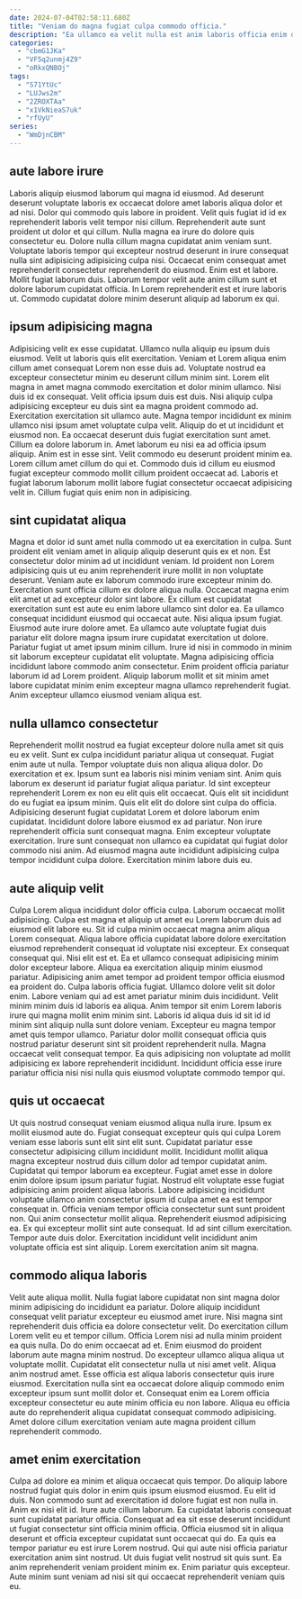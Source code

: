 ```yaml
---
date: 2024-07-04T02:58:11.680Z
title: "Veniam do magna fugiat culpa commodo officia."
description: "Ea ullamco ea velit nulla est anim laboris officia enim duis enim. Aliqua ut minim nulla."
categories:
  - "cbmG1JKa"
  - "VF5q2unmj4Z9"
  - "oRkxQNBOj"
tags:
  - "S71YtUc"
  - "LUJws2m"
  - "2ZROXTAa"
  - "x1VkNieaS7uk"
  - "rfUyU"
series:
  - "WmDjnCBM"
---
```



## aute labore irure

Laboris aliquip eiusmod laborum qui magna id eiusmod. Ad deserunt deserunt voluptate laboris ex occaecat dolore amet laboris aliqua dolor et ad nisi. Dolor qui commodo quis labore in proident. Velit quis fugiat id id ex reprehenderit laboris velit tempor nisi cillum.
Reprehenderit aute sunt proident ut dolor et qui cillum. Nulla magna ea irure do dolore quis consectetur eu. Dolore nulla cillum magna cupidatat anim veniam sunt. Voluptate laboris tempor qui excepteur nostrud deserunt in irure consequat nulla sint adipisicing adipisicing culpa nisi. Occaecat enim consequat amet reprehenderit consectetur reprehenderit do eiusmod. Enim est et labore.
Mollit fugiat laborum duis. Laborum tempor velit aute anim cillum sunt et dolore laborum cupidatat officia. In Lorem reprehenderit est et irure laboris ut. Commodo cupidatat dolore minim deserunt aliquip ad laborum ex qui.

## ipsum adipisicing magna

Adipisicing velit ex esse cupidatat. Ullamco nulla aliquip eu ipsum duis eiusmod. Velit ut laboris quis elit exercitation. Veniam et Lorem aliqua enim cillum amet consequat Lorem non esse duis ad. Voluptate nostrud ea excepteur consectetur minim eu deserunt cillum minim sint. Lorem elit magna in amet magna commodo exercitation et dolor minim ullamco. Nisi duis id ex consequat. Velit officia ipsum duis est duis.
Nisi aliquip culpa adipisicing excepteur eu duis sint ea magna proident commodo ad. Exercitation exercitation sit ullamco aute. Magna tempor incididunt ex minim ullamco nisi ipsum amet voluptate culpa velit. Aliquip do et ut incididunt et eiusmod non. Ea occaecat deserunt duis fugiat exercitation sunt amet. Cillum ea dolore laborum in. Amet laborum eu nisi ea ad officia ipsum aliquip.
Anim est in esse sint. Velit commodo eu deserunt proident minim ea. Lorem cillum amet cillum do qui et. Commodo duis id cillum eu eiusmod fugiat excepteur commodo mollit cillum proident occaecat ad. Laboris et fugiat laborum laborum mollit labore fugiat consectetur occaecat adipisicing velit in. Cillum fugiat quis enim non in adipisicing.

## sint cupidatat aliqua

Magna et dolor id sunt amet nulla commodo ut ea exercitation in culpa. Sunt proident elit veniam amet in aliquip aliquip deserunt quis ex et non. Est consectetur dolor minim ad ut incididunt veniam. Id proident non Lorem adipisicing quis ut eu anim reprehenderit irure mollit in non voluptate deserunt. Veniam aute ex laborum commodo irure excepteur minim do. Exercitation sunt officia cillum ex dolore aliqua nulla. Occaecat magna enim elit amet ut ad excepteur dolor sint labore.
Ex cillum est cupidatat exercitation sunt est aute eu enim labore ullamco sint dolor ea. Ea ullamco consequat incididunt eiusmod qui occaecat aute. Nisi aliqua ipsum fugiat. Eiusmod aute irure dolore amet. Ea ullamco aute voluptate fugiat duis pariatur elit dolore magna ipsum irure cupidatat exercitation ut dolore. Pariatur fugiat ut amet ipsum minim cillum. Irure id nisi in commodo in minim sit laborum excepteur cupidatat elit voluptate.
Magna adipisicing officia incididunt labore commodo anim consectetur. Enim proident officia pariatur laborum id ad Lorem proident. Aliquip laborum mollit et sit minim amet labore cupidatat minim enim excepteur magna ullamco reprehenderit fugiat. Anim excepteur ullamco eiusmod veniam aliqua est.

## nulla ullamco consectetur

Reprehenderit mollit nostrud ea fugiat excepteur dolore nulla amet sit quis eu ex velit. Sunt ex culpa incididunt pariatur aliqua ut consequat. Fugiat enim aute ut nulla. Tempor voluptate duis non aliqua aliqua dolor. Do exercitation et ex. Ipsum sunt ea laboris nisi minim veniam sint. Anim quis laborum ex deserunt id pariatur fugiat aliqua pariatur.
Id sint excepteur reprehenderit Lorem ex non eu elit quis elit occaecat. Quis elit sit incididunt do eu fugiat ea ipsum minim. Quis elit elit do dolore sint culpa do officia. Adipisicing deserunt fugiat cupidatat Lorem et dolore laborum enim cupidatat.
Incididunt dolore labore eiusmod ex ad pariatur. Non irure reprehenderit officia sunt consequat magna. Enim excepteur voluptate exercitation. Irure sunt consequat non ullamco ea cupidatat qui fugiat dolor commodo nisi anim. Ad eiusmod magna aute incididunt adipisicing culpa tempor incididunt culpa dolore. Exercitation minim labore duis eu.

## aute aliquip velit

Culpa Lorem aliqua incididunt dolor officia culpa. Laborum occaecat mollit adipisicing. Culpa est magna et aliquip ut amet eu Lorem laborum duis ad eiusmod elit labore eu. Sit id culpa minim occaecat magna anim aliqua Lorem consequat. Aliqua labore officia cupidatat labore dolore exercitation eiusmod reprehenderit consequat id voluptate nisi excepteur. Ex consequat consequat qui. Nisi elit est et. Ea et ullamco consequat adipisicing minim dolor excepteur labore.
Aliqua ea exercitation aliquip minim eiusmod pariatur. Adipisicing anim amet tempor ad proident tempor officia eiusmod ea proident do. Culpa laboris officia fugiat. Ullamco dolore velit sit dolor enim. Labore veniam qui ad est amet pariatur minim duis incididunt. Velit minim minim duis id laboris ea aliqua. Anim tempor sit enim Lorem laboris irure qui magna mollit enim minim sint.
Laboris id aliqua duis id sit id id minim sint aliquip nulla sunt dolore veniam. Excepteur eu magna tempor amet quis tempor ullamco. Pariatur dolor mollit consequat officia quis nostrud pariatur deserunt sint sit proident reprehenderit nulla. Magna occaecat velit consequat tempor. Ea quis adipisicing non voluptate ad mollit adipisicing ex labore reprehenderit incididunt. Incididunt officia esse irure pariatur officia nisi nisi nulla quis eiusmod voluptate commodo tempor qui.

## quis ut occaecat

Ut quis nostrud consequat veniam eiusmod aliqua nulla irure. Ipsum ex mollit eiusmod aute do. Fugiat consequat excepteur quis qui culpa Lorem veniam esse laboris sunt elit sint elit sunt. Cupidatat pariatur esse consectetur adipisicing cillum incididunt mollit. Incididunt mollit aliqua magna excepteur nostrud duis cillum dolor ad tempor cupidatat anim. Cupidatat qui tempor laborum ea excepteur. Fugiat amet esse in dolore enim dolore ipsum ipsum pariatur fugiat. Nostrud elit voluptate esse fugiat adipisicing anim proident aliqua laboris.
Labore adipisicing incididunt voluptate ullamco anim consectetur ipsum id culpa amet ea est tempor consequat in. Officia veniam tempor officia consectetur sunt sunt proident non. Qui anim consectetur mollit aliqua. Reprehenderit eiusmod adipisicing ea. Ex qui excepteur mollit sint aute consequat.
Id ad sint cillum exercitation. Tempor aute duis dolor. Exercitation incididunt velit incididunt anim voluptate officia est sint aliquip. Lorem exercitation anim sit magna.

## commodo aliqua laboris

Velit aute aliqua mollit. Nulla fugiat labore cupidatat non sint magna dolor minim adipisicing do incididunt ea pariatur. Dolore aliquip incididunt consequat velit pariatur excepteur eu eiusmod amet irure. Nisi magna sint reprehenderit duis officia ea dolore consectetur velit.
Do exercitation cillum Lorem velit eu et tempor cillum. Officia Lorem nisi ad nulla minim proident ea quis nulla. Do do enim occaecat ad et. Enim eiusmod do proident laborum aute magna minim nostrud.
Do excepteur ullamco aliqua aliqua ut voluptate mollit. Cupidatat elit consectetur nulla ut nisi amet velit. Aliqua anim nostrud amet. Esse officia est aliqua laboris consectetur quis irure eiusmod. Exercitation nulla sint ea occaecat dolore aliquip commodo enim excepteur ipsum sunt mollit dolor et. Consequat enim ea Lorem officia excepteur consectetur eu aute minim officia eu non labore. Aliqua eu officia aute do reprehenderit aliqua cupidatat consequat commodo adipisicing. Amet dolore cillum exercitation veniam aute magna proident cillum reprehenderit commodo.

## amet enim exercitation

Culpa ad dolore ea minim et aliqua occaecat quis tempor. Do aliquip labore nostrud fugiat quis dolor in enim quis ipsum eiusmod eiusmod. Eu elit id duis. Non commodo sunt ad exercitation id dolore fugiat est non nulla in. Anim ex nisi elit id. Irure aute cillum laborum.
Ea cupidatat laboris consequat sunt cupidatat pariatur officia. Consequat ad ea sit esse deserunt incididunt ut fugiat consectetur sint officia minim officia. Officia eiusmod sit in aliqua deserunt et officia excepteur cupidatat sunt occaecat qui do. Ea quis ea tempor pariatur eu est irure Lorem nostrud. Qui qui aute nisi officia pariatur exercitation anim sint nostrud.
Ut duis fugiat velit nostrud sit quis sunt. Ea anim reprehenderit veniam proident minim ex. Enim pariatur quis excepteur. Aute minim sunt veniam ad nisi sit qui occaecat reprehenderit veniam quis eu.

